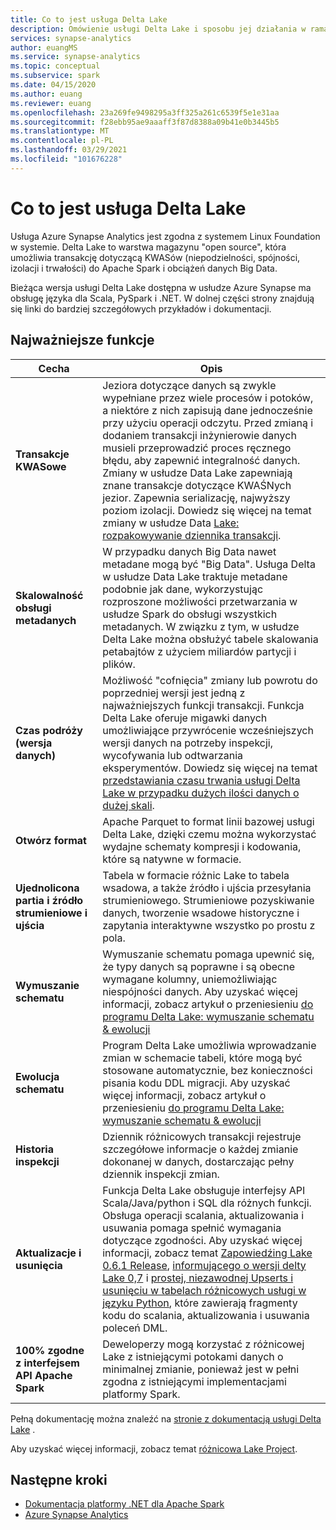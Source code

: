 ```yaml
---
title: Co to jest usługa Delta Lake
description: Omówienie usługi Delta Lake i sposobu jej działania w ramach analizy Synapse Azure
services: synapse-analytics
author: euangMS
ms.service: synapse-analytics
ms.topic: conceptual
ms.subservice: spark
ms.date: 04/15/2020
ms.author: euang
ms.reviewer: euang
ms.openlocfilehash: 23a269fe9498295a3ff325a261c6539f5e1e31aa
ms.sourcegitcommit: f28ebb95ae9aaaff3f87d8388a09b41e0b3445b5
ms.translationtype: MT
ms.contentlocale: pl-PL
ms.lasthandoff: 03/29/2021
ms.locfileid: "101676228"
---
```

# <a name="what-is-delta-lake"></a>Co to jest usługa Delta Lake

Usługa Azure Synapse Analytics jest zgodna z systemem Linux Foundation w systemie. Delta Lake to warstwa magazynu "open source", która umożliwia transakcję dotyczącą KWASów (niepodzielności, spójności, izolacji i trwałości) do Apache Spark i obciążeń danych Big Data.

Bieżąca wersja usługi Delta Lake dostępna w usłudze Azure Synapse ma obsługę języka dla Scala, PySpark i .NET. W dolnej części strony znajdują się linki do bardziej szczegółowych przykładów i dokumentacji.

## <a name="key-features"></a>Najważniejsze funkcje

| Cecha | Opis |
| --- | --- |
| **Transakcje KWASowe** | Jeziora dotyczące danych są zwykle wypełniane przez wiele procesów i potoków, a niektóre z nich zapisują dane jednocześnie przy użyciu operacji odczytu. Przed zmianą i dodaniem transakcji inżynierowie danych musieli przeprowadzić proces ręcznego błędu, aby zapewnić integralność danych. Zmiany w usłudze Data Lake zapewniają znane transakcje dotyczące KWAŚNych jezior. Zapewnia serializację, najwyższy poziom izolacji. Dowiedz się więcej na temat zmiany w usłudze Data [Lake: rozpakowywanie dziennika transakcji](https://databricks.com/blog/2019/08/21/diving-into-delta-lake-unpacking-the-transaction-log.html).|
| **Skalowalność obsługi metadanych** | W przypadku danych Big Data nawet metadane mogą być "Big Data". Usługa Delta w usłudze Data Lake traktuje metadane podobnie jak dane, wykorzystując rozproszone możliwości przetwarzania w usłudze Spark do obsługi wszystkich metadanych. W związku z tym, w usłudze Delta Lake można obsłużyć tabele skalowania petabajtów z użyciem miliardów partycji i plików. |
| **Czas podróży (wersja danych)** | Możliwość "cofnięcia" zmiany lub powrotu do poprzedniej wersji jest jedną z najważniejszych funkcji transakcji. Funkcja Delta Lake oferuje migawki danych umożliwiające przywrócenie wcześniejszych wersji danych na potrzeby inspekcji, wycofywania lub odtwarzania eksperymentów. Dowiedz się więcej na temat [przedstawiania czasu trwania usługi Delta Lake w przypadku dużych ilości danych o dużej skali](https://databricks.com/blog/2019/02/04/introducing-delta-time-travel-for-large-scale-data-lakes.html). |
| **Otwórz format** | Apache Parquet to format linii bazowej usługi Delta Lake, dzięki czemu można wykorzystać wydajne schematy kompresji i kodowania, które są natywne w formacie. |
| **Ujednolicona partia i źródło strumieniowe i ujścia** | Tabela w formacie różnic Lake to tabela wsadowa, a także źródło i ujścia przesyłania strumieniowego. Strumieniowe pozyskiwanie danych, tworzenie wsadowe historyczne i zapytania interaktywne wszystko po prostu z pola. |
| **Wymuszanie schematu** | Wymuszanie schematu pomaga upewnić się, że typy danych są poprawne i są obecne wymagane kolumny, uniemożliwiając niespójności danych. Aby uzyskać więcej informacji, zobacz artykuł o przeniesieniu [do programu Delta Lake: wymuszanie schematu & ewolucji](https://databricks.com/blog/2019/09/24/diving-into-delta-lake-schema-enforcement-evolution.html) |
| **Ewolucja schematu** | Program Delta Lake umożliwia wprowadzanie zmian w schemacie tabeli, które mogą być stosowane automatycznie, bez konieczności pisania kodu DDL migracji. Aby uzyskać więcej informacji, zobacz artykuł o przeniesieniu [do programu Delta Lake: wymuszanie schematu & ewolucji](https://databricks.com/blog/2019/09/24/diving-into-delta-lake-schema-enforcement-evolution.html) |
| **Historia inspekcji** | Dziennik różnicowych transakcji rejestruje szczegółowe informacje o każdej zmianie dokonanej w danych, dostarczając pełny dziennik inspekcji zmian. |
| **Aktualizacje i usunięcia** | Funkcja Delta Lake obsługuje interfejsy API Scala/Java/python i SQL dla różnych funkcji. Obsługa operacji scalania, aktualizowania i usuwania pomaga spełnić wymagania dotyczące zgodności. Aby uzyskać więcej informacji, zobacz temat [Zapowiedźing Lake 0.6.1 Release](https://delta.io/news/delta-lake-0-6-1-released/),  [informującego o wersji delty Lake 0,7](https://delta.io/news/delta-lake-0-7-0-released/) i [prostej, niezawodnej Upserts i usunięciu w tabelach różnicowych usługi w języku Python](https://databricks.com/blog/2019/10/03/simple-reliable-upserts-and-deletes-on-delta-lake-tables-using-python-apis.html), które zawierają fragmenty kodu do scalania, aktualizowania i usuwania poleceń DML. |
| **100% zgodne z interfejsem API Apache Spark** | Deweloperzy mogą korzystać z różnicowej Lake z istniejącymi potokami danych o minimalnej zmianie, ponieważ jest w pełni zgodna z istniejącymi implementacjami platformy Spark. |

Pełną dokumentację można znaleźć na [stronie z dokumentacją usługi Delta Lake](https://docs.delta.io/latest/delta-intro.html) .

Aby uzyskać więcej informacji, zobacz temat [różnicowa Lake Project](https://github.com/delta-io/delta).

## <a name="next-steps"></a>Następne kroki

- [Dokumentacja platformy .NET dla Apache Spark](/dotnet/spark)
- [Azure Synapse Analytics](../index.yml)